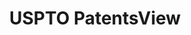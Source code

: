 ---
layout: default
bigquery: https://console.cloud.google.com/bigquery?p=patents-public-data&d=patentsview&page=dataset
citation: Attribution should be given to PatentsView for use, distribution, or derivative
  works.
code: https://github.com/CSSIP-AIR/PatentsView-Code-Snippets/
contributors: USPTO
cost: None
description: 'PatentsView includes US patent data including raw data (summaries, applications,
  pregrant applications), disambugations of inventors and assignees, and inventor
  gender estimates.  Also foreign priority data, # of figures and sheets, and government
  interest statements.'
documentation: https://patentsview.org/query/builder-faqs
last_edit: 04/06/2022, 09:59:57
location: https://patentsview.org/
maintained_by: USPTO
record_creation_timestamp: 12/2/2020 17:20:46
schema_fields:
- disamb_inventor_id_20180528
- relkind
- contract_award_number
- subcategory_id
- applicant_type
- fname
- symbol_position
- deceased
- classification_data_source
- disamb_assignee_id_20190312
- section_id
- title
- state
- disamb_assignee_id_20191231
- _371_date
- lapse_of_patent
- attribution_status
- disamb_inventor_id_20191008
- doctype
- num_sheets
- disamb_inventor_id_20170808
- category_id
- disamb_assignee_id_20181127
- disamb_inventor_id_20201229
- level_two
- designation
- role
- group
- action_date
- latitude
- gi_statement
- rel_id
- rawlocation_id
- section
- citation_id
- location_id
- disamb_inventor_id_20181127
- classification_status
- disamb_assignee_id_20190820
- disamb_inventor_id_20170307
- term_grant
- disamb_inventor_id_20200630
- classification_level
- inventor_id
- organization_id
- subgroup_id
- subclass_id
- id
- classification_value
- term_disclaimer
- county
- disamb_inventor_id_20200331
- lname
- num_figures
- sector_title
- disamb_inventor_id_20171226
- kind
- lawyer_id
- number
- disamb_inventor_id_20190312
- disamb_assignee_id_20200331
- series_code
- subclass
- mainclass_id
- group_id
- male
- rawinventor_id
- ipc_version_indicator
- field_id
- assignee_id
- disamb_assignee_id_20200929
- subsection_id
- male_flag
- variety
- latlong
- f102_date
- state_fips
- withdrawn
- doc_type
- uuid
- disamb_inventor_id_20200929
- date
- disamb_assignee_id_20200630
- level_three
- f371_date
- main_group
- disclaimer_date
- city
- level_one
- field_title
- reldocno
- subgroup
- length
- organization
- name_last
- category
- latin_name
- text
- disamb_inventor_id_20171003
- disamb_assignee_id_20191008
- rule_47
- status
- country
- num
- patent_id
- filename
- ipc_class
- disamb_inventor_id_20190820
- type
- rawassignee_id
- sequence
- longitude
- abstract
- _102_date
- publication_number
- name
- dependent
- application_id
- exemplary
- num_claims
- term_extension
- name_first
- county_fips
- country_transformed
- disamb_inventor_id_20191231
shortname: patentsview
tags:
- disambiguation
- United States
- gender
terms_of_use: Creative Commons Attribution 4.0 International License.
timeframe: 1963-1999
title: USPTO PatentsView
uuid: cf1780b1-e265-4e49-8d1d-83b9cfe0fd9a
---